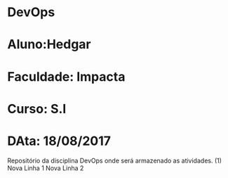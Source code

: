 # DevOps
# Aluno:Hedgar
# Faculdade: Impacta
# Curso: S.I
# DAta: 18/08/2017
Repositório da disciplina DevOps onde será armazenado as atividades. (1)
Nova Linha 1
Nova Linha 2

